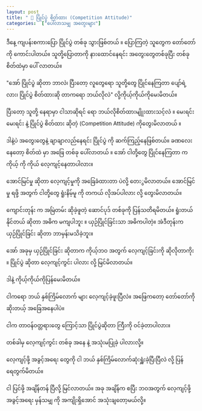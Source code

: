 ```yaml
---
layout: post
title: " 💪 ပြိုင်ပွဲ စိတ်ထား (Competition Attitude)"
categories:  ["ပေါ်လာသမျှ အတွေးများ"]
---
```



ဒီနေ့ ကျပန်းစကားပြော ပြိုင်ပွဲ တစ်ခု သွားဖြစ်တယ် ။ ပြောကြတဲ့ သူတွေက တော်တော်ကို ကောင်းပါတယ်။ သူတို့ပြောတာကို နားထောင်နေရင်း အတွေးတွေတစ်ခုပြီး တစ်ခု စိတ်ထဲမှာ ပေါ် လာတယ်။

"အော် ပြိုင်ပွဲ ဆိုတာ ဘာလဲ၊ ပြီးတော့ လူတွေရော သူတို့တွေ ပြိုင်နေကြတာ ပျော်ရဲ့လား၊ ပြိုင်ပွဲ စိတ်ထားဆို တာကရော ဘယ်လိုလဲ" လို့ကိုယ့်ကိုယ်ကိုမေးမိတယ်။

ပြီးတော့ သူတို့ နေရာမှာ ငါသာဆိုရင် ရော ဘယ်လိုစိတ်ထားမျိုုးထားသင့်လဲ ။ မေးရင်း မေးရင်း နဲ့ ပြိုင်ပွဲ စိတ်ထား ဆိုတဲ့ (Competition Attitude) ကိုတွေးမိလာတယ် ။

<!-- more -->

ဒါနဲ့ပဲ အတွေးတွေနဲ့ ချာချာလည်နေရင်း ပြိုင်ပွဲ ကို ဆက်ကြည့်နေဖြစ်တယ်။ ခဏလေးနေတော့ စိတ်ထဲ မှာ အဖြေ တစ်ခု ပေါ်လာတယ် ။ အော် ငါတို့တွေ ပြိုင်နေကြတာ က ကိုယ့် ကို ကိုယ် လေ့ကျင့်နေတာပါလား။

အောင်မြင်မှု ဆိုတာ လေ့ကျင့်မှုကို အခြေခံထားတာ ပဲလို့ တေးွမိလာတယ်။ အောင်မြင်မှု ရဖို့ အတွက် ငါတို့တွေ ရူံးနိမ့်မူ ကို တကယ် လိုအပ်ပါလား လို့ တွေးမိလာတယ်။

ကျောင်းတုန်း က အမြဲတမ်း ဆိုခဲ့ဖူတဲ့ ဆောင်ပုဒ် တစ်ခုကို ပြန်သတိရမိတယ်။ ရူံးတယ် နိုင်တယ် ဆိုတာ အဓိက မကျပါဘူး ။ ယှဉ်ပြိုင်ခြင်းသာ အဓိကပါတဲ့။ အဲဒီတုန်းက ယှဉ်ပြိုင်ခြင်း ဆိုတာ ဘာမှန်းမသိခဲ့ဘူး။

အော် အခုမှ ယှဉ်ပြိုင်ခြင်း ဆိုတာက ကိုယ့်ဘဝ အတွက် လေ့ကျင့်ခြင်းကို ဆိုလိုတာကိုး ။ ပြိုင်ပွဲ ဆိုတာ လေ့ကျင့်ကွင်း ပါလား လို့ မြင်မိလာတယ်။

ဒါနဲ့ ကိုယ့်ကိုယ်ကိုပြန်မေးမိတယ်။

ငါကရော ဘယ် နှစ်ကြိမ်လောက် များ လေ့ကျင့်ခဲ့ဖူးပြီလဲ။ အဖြေကတော့ တော်တော်ကိုဆိုးတယ့် အခြေအနေပါပဲ။

ငါက တာဝန်ဝတ္တရားတွေ ကြောင့်သာ ပြိုင်ပွဲဆိုတာ ကြီးကို ဝင်ခဲ့တာပါလား။

တစ်ခါမှ လေ့ကျင့်ကွင်း တစ်ခု အနေ နဲ့ အသုံးမပြုခဲ့ ပါလားလို့။

လေ့ကျင့်ဖို့ အခွင့်အရေး တွေကို ငါ ဘယ် နှစ်ကြိမ်လောက်ဆုံးရှူံးခဲ့ပြီးပြီလဲ လို့ ပြန်ရေတွက်မိတယ်။

ငါ ပြင်ဖို့ အချိန်တန် ပြီလို့ မြင်လာတယ်။ အခု အချိန်က စပြီး ဘဝအတွက် လေ့ကျင့်ဖို့ အခွင့်အရေး မှန်သမျှ ကို အကျိုးရှိအောင် အသုံးချတော့မယ်လို့။
